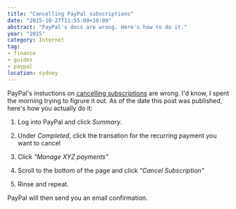 ```yaml
---
title: "Cancelling PayPal subscriptions"
date: "2015-10-27T11:55:00+10:00"
abstract: "PayPal's docs are wrong. Here's how to do it."
year: "2015"
category: Internet
tag:
- finance
- guides
- paypal
location: sydney
---
```

PayPal's instuctions on [cancelling subscriptions](https://www.paypal.com/selfhelp/article/FAQ1067/1) are wrong. I'd know, I spent the morning trying to figrure it out. As of the date this post was published, here's how you actually do it:

1. Log into PayPal and click *Summary*.

2. Under *Completed*, click the transation for the recurring payment you want to cancel

3. Click *"Manage XYZ payments"*

4. Scroll to the bottom of the page and click *"Cancel Subscription"*

5. Rinse and repeat.

PayPal will then send you an email confirmation.
